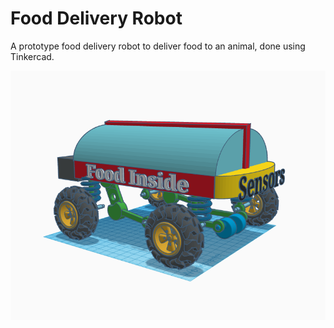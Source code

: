 # Food Delivery Robot


A prototype food delivery robot to deliver food to an animal, done using Tinkercad.


![food delivery robot](https://github.com/edorejel/robotics/blob/main/food_delivery_robot/Screenshot%202024-11-18%20191932.png)
